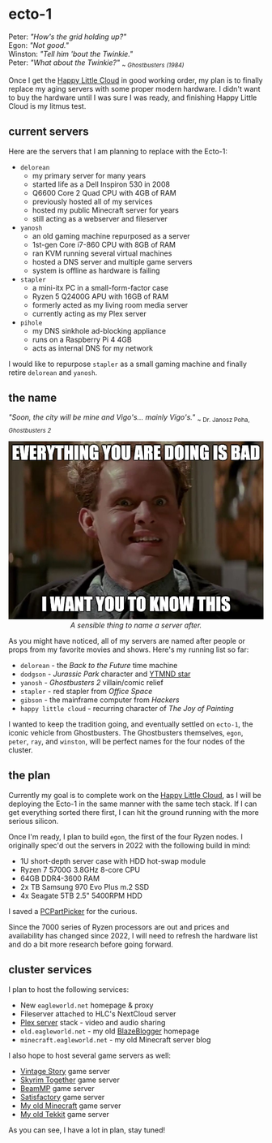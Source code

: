 # ecto-1

<!-- markdownlint-disable MD033 -->
Peter: *"How's the grid holding up?"*<br>
Egon: *"Not good."*<br>
Winston: *"Tell him 'bout the Twinkie."*<br>
Peter: *"What about the Twinkie?"* <sub>~ *Ghostbusters (1984)*</sub>

Once I get the [Happy Little Cloud](hlc) in good working order, my plan is to finally replace my aging servers with some proper modern hardware. I didn't want to buy the hardware until I was sure I was ready, and finishing Happy Little Cloud is my litmus test.

## current servers

Here are the servers that I am planning to replace with the Ecto-1:

- `delorean`
  - my primary server for many years
  - started life as a Dell Inspiron 530 in 2008
  - Q6600 Core 2 Quad CPU with 4GB of RAM
  - previously hosted all of my services
  - hosted my public Minecraft server for years
  - still acting as a webserver and fileserver
- `yanosh`
  - an old gaming machine repurposed as a server
  - 1st-gen Core i7-860 CPU with 8GB of RAM
  - ran KVM running several virtual machines
  - hosted a DNS server and multiple game servers
  - system is offline as hardware is failing
- `stapler`
  - a mini-itx PC in a small-form-factor case
  - Ryzen 5 Q2400G APU with 16GB of RAM
  - formerly acted as my living room media server
  - currently acting as my Plex server
- `pihole`
  - my DNS sinkhole ad-blocking appliance
  - runs on a Raspberry Pi 4 4GB
  - acts as internal DNS for my network

I would like to repurpose `stapler` as a small gaming machine and finally retire `delorean` and `yanosh`.

## the name

*"Soon, the city will be mine and Vigo's... mainly Vigo's."* <sub>~  Dr. Janosz Poha, *Ghostbusters 2*</sub>

<div style="text-align: center;">

!["A really creepy meme of Dr. Janosz Poha from Ghostbusters 2."](./_media/yanosh.jpg "Why am I drippings with goo? :size=90%")<br>*A sensible thing to name a server after.*
</div>

As you might have noticed, all of my servers are named after people or props from my favorite movies and shows. Here's my running list so far:

- `delorean` - the *Back to the Future* time machine
- `dodgson` - *Jurassic Park* character and [YTMND star](https://dodgson.ytmnd.com/)
- `yanosh` - *Ghostbusters 2* villain/comic relief
- `stapler` - red stapler from *Office Space*
- `gibson` - the mainframe computer from *Hackers*
- `happy little cloud` - recurring character of *The Joy of Painting*

I wanted to keep the tradition going, and eventually settled on `ecto-1`, the iconic vehicle from Ghostbusters. The Ghostbusters themselves, `egon`, `peter`, `ray`, and `winston`, will be perfect names for the four nodes of the cluster.

## the plan

Currently my goal is to complete work on the [Happy Little Cloud](hlc), as I will be deploying the Ecto-1 in the same manner with the same tech stack. If I can get everything sorted there first, I can hit the ground running with the more serious silicon.

Once I'm ready, I plan to build `egon`, the first of the four Ryzen nodes. I originally spec'd out the servers in 2022 with the following build in mind:

- 1U short-depth server case with HDD hot-swap module
- Ryzen 7 5700G 3.8GHz 8-core CPU
- 64GB DDR4-3600 RAM
- 2x TB Samsung 970 Evo Plus m.2 SSD
- 4x Seagate 5TB 2.5" 5400RPM HDD

I saved a [PCPartPicker](https://pcpartpicker.com/user/EagleRock/saved/#view=Csv4pg) for the curious.

Since the 7000 series of Ryzen processors are out and prices and availability has changed since 2022, I will need to refresh the hardware list and do a bit more research before going forward.

## cluster services

 I plan to host the following services:

- New `eagleworld.net` homepage & proxy
- Fileserver attached to HLC's NextCloud server
- [Plex server](https://www.plex.tv/) stack - video and audio sharing
- `old.eagleworld.net` - my old [BlazeBlogger](http://blaze.blackened.cz/) homepage
- `minecraft.eagleworld.net` - my old Minecraft server blog

I also hope to host several game servers as well:

- [Vintage Story](vintagestory.at) game server
- [Skyrim Together](https://skyrim-together.com/) game server
- [BeamMP](https://beammp.com/) game server
- [Satisfactory](https://www.satisfactorygame.com/) game server
- [My old Minecraft](http://minecraft.eagleworld.net/dynmap/aquilia/) game server
- [My old Tekkit](http://minecraft.eagleworld.net/dynmap/technia/) game server

As you can see, I have a lot in plan, stay tuned!
